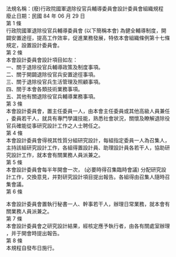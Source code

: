 法規名稱：(廢)行政院國軍退除役官兵輔導委員會設計委員會組織規程  
廢止日期：民國 84 年 06 月 29 日  
第 1 條  
行政院國軍退除役官兵輔導委員會 (以下簡稱本會) 為健全輔導制度，開  
闢安置途徑，提高工作效率，促進業務發展，特依本會組織條例第十七條  
規定，設置設計委員會。  
第 2 條  
本會設計委員會設計項目如左：  
一、關于退除役官兵輔導政策及制度事項。  
二、關于開闢退除役官兵安置途徑事項。  
三、關于退除役官兵生活管理及照顧事項。  
四、關于本會各類技術業務事項。  
五、其他有關退除役官兵輔導業務事項。  
第 3 條  
本會設計委員會，置主任委員一人，由本會主任委員或其他高級人員兼任  
，委員若干人，就具有專門學識技能，熟悉社會狀況，關懷及瞭解退除役  
官兵確能從事研究設計工作之人士聘任之。  
第 4 條  
本會設計委員會得視其性質分組研究設計，每組指定委員一人為召集人，  
主持該組研究設計工作，各組得置設計員、助理設計員各若干人，協助研  
究設計工作，就本會有關業務人員派兼之。  
第 5 條  
本會設計委員會每半年開會一次， (必要時得召集臨時會議) 分配研究設  
計工作，交換意見，并對研究設計項目提出報告。各組得由召集人隨時召  
集會議。  
第 6 條  


本會設計委員會置執行秘書一人、幹事若干人，辦理日常業務，就本會有  
關業務人員派兼之。  
第 7 條  
本會設計委員會之研究設計結果，經核定應予執行者，由各有關處室辦理  
，并于開會時提出報告。  
第 8 條  
本規程自發布日施行。  


